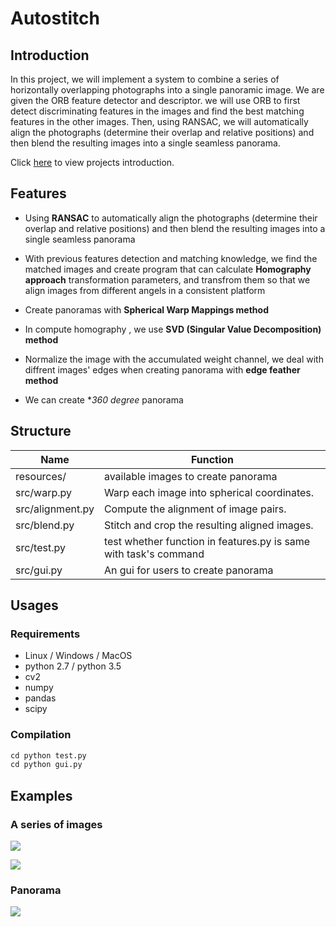 # Autostitch

## Introduction

In this project, we will implement a system to combine a series of horizontally overlapping photographs into a single panoramic image. We are given the ORB feature detector and descriptor. we will use ORB to first detect discriminating features in the images and find the best matching features in the other images. Then, using RANSAC, we will automatically align the photographs (determine their overlap and relative positions) and then blend the resulting images into a single seamless panorama.

Click [here](http://www.cs.cornell.edu/courses/cs5670/2018sp/projects/pa3/index.html) to view projects introduction. 

## Features

* Using **RANSAC** to automatically align the photographs (determine their overlap and relative positions) and then blend the resulting images into a single seamless panorama

* With previous features detection and matching knowledge, we find the matched images and create program that can calculate **Homography approach** transformation parameters, and transfrom them so that we align images from different angels in a consistent platform

* Create panoramas with **Spherical Warp Mappings method**

* In compute homography , we use **SVD (Singular Value Decomposition) method**

* Normalize the image with the accumulated weight channel, we deal with diffrent images' edges when creating panorama with **edge feather method** 

* We can create **360 degree* panorama

  

## Structure

| Name             | Function                                                     |
| ---------------- | ------------------------------------------------------------ |
| resources/       | available images to create  panorama                         |
| src/warp.py      | Warp each image into spherical coordinates.                  |
| src/alignment.py | Compute the alignment of image pairs.                        |
| src/blend.py     | Stitch and crop the resulting aligned images.                |
| src/test.py      | test whether function in features.py is same with task's command |
| src/gui.py       | An gui for users to create panorama                          |

## Usages

### Requirements

* Linux / Windows / MacOS
* python 2.7 / python 3.5
* cv2
* numpy
* pandas
* scipy

### Compilation

``` python
cd python test.py
cd python gui.py
```

## Examples

### A series of images

![](C:\Users\57844\Desktop\CV作业\实验原文件\实验1\Exp1_Hybrid_Images\resources\cat.jpg)

![](C:\Users\57844\Desktop\CV作业\实验原文件\实验1\Exp1_Hybrid_Images\resources\dog.jpg)

### Panorama

![](C:\Users\57844\Desktop\CV作业\实验原文件\实验1\Exp1_Hybrid_Images\resources\hybrid.png)